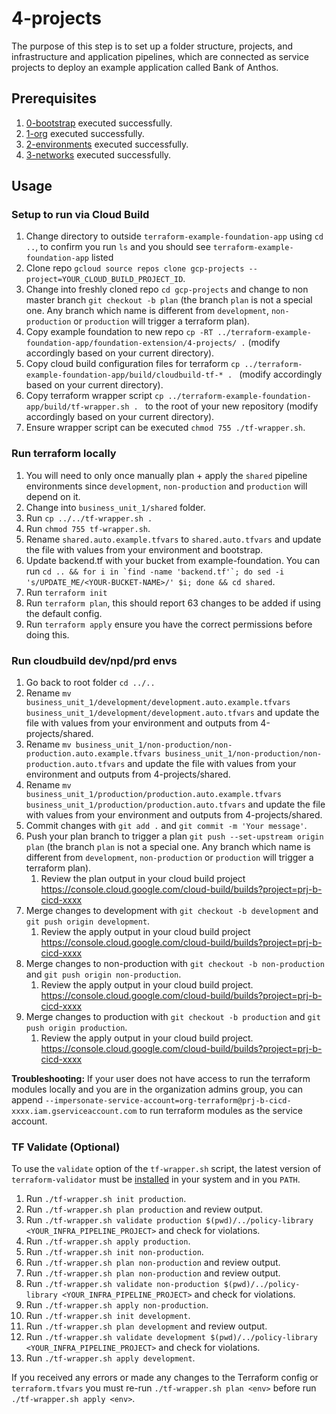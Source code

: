 # 4-projects

The purpose of this step is to set up a folder structure, projects, and infrastructure and application pipelines, which are connected as service projects to deploy an example application called Bank of Anthos.

## Prerequisites

1. [0-bootstrap](https://github.com/terraform-google-modules/terraform-example-foundation/blob/master/0-bootstrap/README.md) executed successfully.
1. [1-org](https://github.com/terraform-google-modules/terraform-example-foundation/blob/master/1-org/README.md) executed successfully.
1. [2-environments](https://github.com/terraform-google-modules/terraform-example-foundation/blob/master/2-environments/README.md) executed successfully.
1. [3-networks](https://github.com/terraform-google-modules/terraform-example-foundation/blob/master/3-networks/README.md) executed successfully.

## Usage

### Setup to run via Cloud Build
1. Change directory to outside `terraform-example-foundation-app` using `cd ..`, to confirm you run `ls` and you should see `terraform-example-foundation-app` listed
1. Clone repo `gcloud source repos clone gcp-projects --project=YOUR_CLOUD_BUILD_PROJECT_ID`.
1. Change into freshly cloned repo `cd gcp-projects` and change to non master branch `git checkout -b plan` (the branch `plan` is not a special one. Any branch which name is different from `development`, `non-production` or `production` will trigger a terraform plan).
1. Copy example foundation to new repo `cp -RT ../terraform-example-foundation-app/foundation-extension/4-projects/ .` (modify accordingly based on your current directory).
1. Copy cloud build configuration files for terraform `cp ../terraform-example-foundation-app/build/cloudbuild-tf-* . ` (modify accordingly based on your current directory).
1. Copy terraform wrapper script `cp ../terraform-example-foundation-app/build/tf-wrapper.sh . ` to the root of your new repository (modify accordingly based on your current directory).
1. Ensure wrapper script can be executed `chmod 755 ./tf-wrapper.sh`.

### Run terraform locally
1. You will need to only once manually plan + apply the `shared` pipeline environments since `development`, `non-production` and `production` will depend on it.
1. Change into `business_unit_1/shared` folder.
1. Run `cp ../../tf-wrapper.sh .`
1. Run `chmod 755 tf-wrapper.sh`.
1. Rename `shared.auto.example.tfvars` to `shared.auto.tfvars` and update the file with values from your environment and bootstrap.
1. Update backend.tf with your bucket from example-foundation. You can run
```cd .. && for i in `find -name 'backend.tf'`; do sed -i 's/UPDATE_ME/<YOUR-BUCKET-NAME>/' $i; done && cd shared```.
1. Run `terraform init`
1. Run `terraform plan`, this should report 63 changes to be added if using the default config.
1. Run `terraform apply` ensure you have the correct permissions before doing this.

### Run cloudbuild dev/npd/prd envs
1. Go back to root folder `cd ../..`
1. Rename `mv business_unit_1/development/development.auto.example.tfvars business_unit_1/development/development.auto.tfvars` and update the file with values from your environment and outputs from 4-projects/shared.
1. Rename `mv business_unit_1/non-production/non-production.auto.example.tfvars business_unit_1/non-production/non-production.auto.tfvars` and update the file with values from your environment and outputs from 4-projects/shared.
1. Rename `mv business_unit_1/production/production.auto.example.tfvars business_unit_1/production/production.auto.tfvars` and update the file with values from your environment and outputs from 4-projects/shared.
1. Commit changes with `git add .` and `git commit -m 'Your message'`.
1. Push your plan branch to trigger a plan `git push --set-upstream origin plan` (the branch `plan` is not a special one. Any branch which name is different from `development`, `non-production` or `production` will trigger a terraform plan).
    1. Review the plan output in your cloud build project https://console.cloud.google.com/cloud-build/builds?project=prj-b-cicd-xxxx
1. Merge changes to development with `git checkout -b development` and `git push origin development`.
    1. Review the apply output in your cloud build project https://console.cloud.google.com/cloud-build/builds?project=prj-b-cicd-xxxx
1. Merge changes to non-production with `git checkout -b non-production` and `git push origin non-production`.
    1. Review the apply output in your cloud build project. https://console.cloud.google.com/cloud-build/builds?project=prj-b-cicd-xxxx
1. Merge changes to production with `git checkout -b production` and `git push origin production`.
    1. Review the apply output in your cloud build project. https://console.cloud.google.com/cloud-build/builds?project=prj-b-cicd-xxxx

**Troubleshooting:**
If your user does not have access to run the terraform modules locally and you are in the organization admins group, you can append `--impersonate-service-account=org-terraform@prj-b-cicd-xxxx.iam.gserviceaccount.com` to run terraform modules as the service  account.

### TF Validate (Optional)
To use the `validate` option of the `tf-wrapper.sh` script, the latest version of `terraform-validator` must be [installed](https://github.com/forseti-security/policy-library/blob/master/docs/user_guide.md#how-to-use-terraform-validator) in your system and in you `PATH`.
1. Run `./tf-wrapper.sh init production`.
1. Run `./tf-wrapper.sh plan production` and review output.
1. Run `./tf-wrapper.sh validate production $(pwd)/../policy-library <YOUR_INFRA_PIPELINE_PROJECT>` and check for violations.
1. Run `./tf-wrapper.sh apply production`.
1. Run `./tf-wrapper.sh init non-production`.
1. Run `./tf-wrapper.sh plan non-production` and review output.
1. Run `./tf-wrapper.sh plan non-production` and review output.
1. Run `./tf-wrapper.sh validate non-production $(pwd)/../policy-library <YOUR_INFRA_PIPELINE_PROJECT>` and check for violations.
1. Run `./tf-wrapper.sh apply non-production`.
1. Run `./tf-wrapper.sh init development`.
1. Run `./tf-wrapper.sh plan development` and review output.
1. Run `./tf-wrapper.sh validate development $(pwd)/../policy-library <YOUR_INFRA_PIPELINE_PROJECT>` and check for violations.
1. Run `./tf-wrapper.sh apply development`.

If you received any errors or made any changes to the Terraform config or `terraform.tfvars` you must re-run `./tf-wrapper.sh plan <env>` before run `./tf-wrapper.sh apply <env>`.
